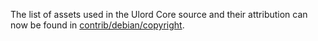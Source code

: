 The list of assets used in the Ulord Core source and their attribution can now be found in [contrib/debian/copyright](../contrib/debian/copyright).
